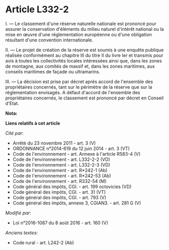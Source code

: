 # Article L332-2

I. ― Le classement d'une réserve naturelle nationale est prononcé pour assurer la conservation d'éléments du milieu naturel
d'intérêt national ou la mise en œuvre d'une réglementation européenne ou d'une obligation résultant d'une convention
internationale. 

II. ― Le projet de création de la réserve est soumis à une enquête publique réalisée conformément au chapitre III du titre II
du livre Ier et transmis pour avis à toutes les collectivités locales intéressées ainsi que, dans les zones de montagne, aux
comités de massif et, dans les zones maritimes, aux conseils maritimes de façade ou ultramarins. 

III. ― La décision est prise par décret après accord de l'ensemble des propriétaires concernés, tant sur le périmètre de la
réserve que sur la réglementation envisagés. A défaut d'accord de l'ensemble des propriétaires concernés, le classement est
prononcé par décret en Conseil d'Etat.

**Nota:**



**Liens relatifs à cet article**

_Cité par_:

  - Arrêté du 23 novembre 2011 - art. 3 (V)
  - ORDONNANCE n°2014-619 du 12 juin 2014 - art. 3 (VT)
  - Code de l'environnement - art. Annexe à l'article R583-4 (V)
  - Code de l'environnement - art. L332-2-2 (VD)
  - Code de l'environnement - art. L332-2-3 (VD)
  - Code de l'environnement - art. R*242-1 (Ab)
  - Code de l'environnement - art. R*242-53 (Ab)
  - Code de l'environnement - art. R332-54 (M)
  - Code général des impôts, CGI. - art. 199 octovicies (VD)
  - Code général des impôts, CGI. - art. 31 (VT)
  - Code général des impôts, CGI. - art. 793 (V)
  - Code général des impôts, annexe 3, CGIAN3. - art. 281 G (V)

_Modifié par_:

  - Loi n°2016-1087 du 8 août 2016 - art. 160 (V)

_Anciens textes_:

  - Code rural - art. L242-2 (Ab)
